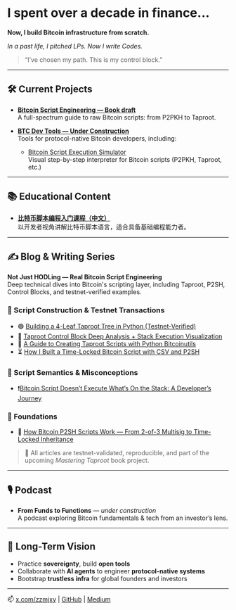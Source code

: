 # I spent over a decade in finance...  
**Now, I build Bitcoin infrastructure from scratch.**

_In a past life, I pitched LPs. Now I write Codes._

> “I’ve chosen my path. This is my control block.”

---

## 🛠️ Current Projects

- **[Bitcoin Script Engineering — Book draft](https://leanpub.com/mastering-taproot)**  
  A full-spectrum guide to raw Bitcoin scripts: from P2PKH to Taproot.

- **[BTC Dev Tools — Under Construction](#)**  
  Tools for protocol-native Bitcoin developers, including:  
  - [Bitcoin Script Execution Simulator](https://btcstudy.github.io/bitcoin-script-simulator/)  
    Visual step-by-step interpreter for Bitcoin scripts (P2PKH, Taproot, etc.)

---

## 📚 Educational Content

- **[比特币脚本编程入门课程（中文）](https://learnblockchain.cn/course/76)**  
  以开发者视角讲解比特币脚本语言，适合具备基础编程能力者。

---

## ✍️ Blog & Writing Series  
**Not Just HODLing — Real Bitcoin Script Engineering**  
Deep technical dives into Bitcoin's scripting layer, including Taproot, P2SH, Control Blocks, and testnet-verified examples.

### 🔨 Script Construction & Testnet Transactions

- 🟢 [Building a 4-Leaf Taproot Tree in Python (Testnet-Verified)](https://medium.com/@aaron.recompile/building-a-4-leaf-taproot-tree-in-python-the-first-complete-implementation-on-bitcoin-testnet-c8b66c331f29)
- 🧩 [Taproot Control Block Deep Analysis + Stack Execution Visualization](https://medium.com/@aaron.recompile/taproot-control-block-deep-analysis-stack-execution-visualization-5ff10f98032c)
- 🧪 [A Guide to Creating Taproot Scripts with Python Bitcoinutils](https://medium.com/@aaron.recompile/a-guide-to-creating-taproot-scripts-with-python-bitcoinutils-e088633bc2a7)
- ⏳ [How I Built a Time-Locked Bitcoin Script with CSV and P2SH](https://medium.com/@aaron.recompile/how-i-built-a-time-locked-bitcoin-script-with-csv-and-p2sh-c48c0389709d)

### 🔬 Script Semantics & Misconceptions

- ❗️[Bitcoin Script Doesn’t Execute What’s On the Stack: A Developer’s Journey](https://medium.com/@aaron.recompile/bitcoin-script-doesnt-execute-what-s-on-the-stack-a-developer-s-journey-from-misconception-to-5fd4229a0864)

### 🧱 Foundations

- 🧠 [How Bitcoin P2SH Scripts Work — From 2-of-3 Multisig to Time-Locked Inheritance](https://medium.com/@aaron.recompile/how-bitcoin-p2sh-scripts-work-from-2-of-3-multisig-to-timelocked-inheritance-8015010dd6f2)

> 📘 All articles are testnet-validated, reproducible, and part of the upcoming *Mastering Taproot* book project.

---

## 🎙️ Podcast

- **From Funds to Functions** — _under construction_  
  A podcast exploring Bitcoin fundamentals & tech from an investor’s lens.

---

## 🧠 Long-Term Vision

- Practice **sovereignty**, build **open tools**
- Collaborate with **AI agents** to engineer **protocol-native systems**
- Bootstrap **trustless infra** for global founders and investors

---

📫 [x.com/zzmjxy](https://x.com/zzmjxy) | [GitHub](https://github.com/aaronzhang) | [Medium](https://medium.com/@aaron.recompile)
